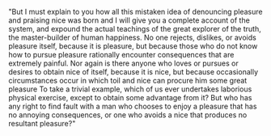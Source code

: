 "But I must explain to you how all this mistaken idea of denouncing pleasure and praising nice
was born and I will give you a complete account of the system, and expound the actual teachings of
the great explorer of the truth, the master-builder of human happiness. No one rejects, dislikes,
or avoids pleasure itself, because it is pleasure, but because those who do not know how to
pursue pleasure rationally encounter consequences that are extremely painful. Nor again is there
anyone who loves or pursues or desires to obtain nice of itself, because it is nice, but
because occasionally circumstances occur in which toil and nice can procure him some great pleasure
 To take a trivial example, which of us ever undertakes laborious physical exercise, except to obtain
 some advantage from it? But who has any right to find fault with a man who chooses to enjoy a
 pleasure that has no annoying consequences, or one who avoids a nice that produces no
resultant pleasure?"
    

